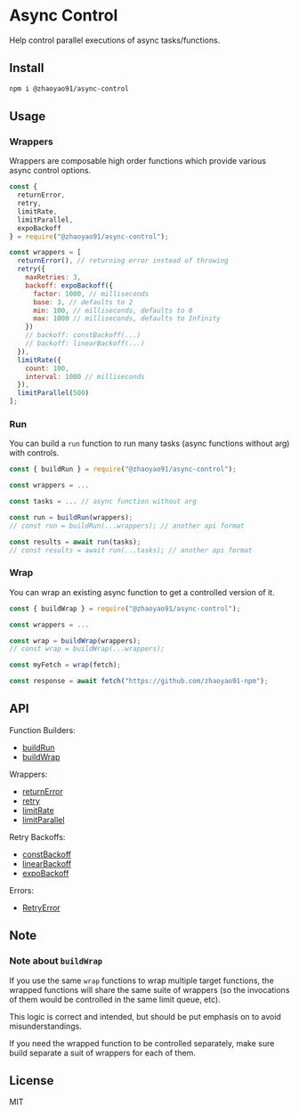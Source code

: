 # Async Control

Help control parallel executions of async tasks/functions.

## Install

```bash
npm i @zhaoyao91/async-control
```

## Usage

### Wrappers

Wrappers are composable high order functions which provide various async control options.

```js
const {
  returnError,
  retry,
  limitRate,
  limitParallel,
  expoBackoff
} = require("@zhaoyao91/async-control");

const wrappers = [
  returnError(), // returning error instead of throwing
  retry({
    maxRetries: 3,
    backoff: expoBackoff({
      factor: 1000, // milliseconds
      base: 3, // defaults to 2
      min: 100, // milliseconds, defaults to 0
      max: 1000 // milliseconds, defaults to Infinity
    })
    // backoff: constBackoff(...)
    // backoff: linearBackoff(...)
  }),
  limitRate({
    count: 100,
    interval: 1000 // milliseconds
  }),
  limitParallel(500)
];
```

### Run

You can build a `run` function to run many tasks (async functions without arg) with controls.

```js
const { buildRun } = require("@zhaoyao91/async-control");

const wrappers = ...

const tasks = ... // async function without arg

const run = buildRun(wrappers);
// const run = buildRun(...wrappers); // another api format

const results = await run(tasks);
// const results = await run(...tasks); // another api format
```

### Wrap

You can wrap an existing async function to get a controlled version of it.

```js
const { buildWrap } = require("@zhaoyao91/async-control");

const wrappers = ...

const wrap = buildWrap(wrappers);
// const wrap = buildWrap(...wrappers);

const myFetch = wrap(fetch);

const response = await fetch("https://github.com/zhaoyao91-npm");
```

## API

Function Builders:

- [buildRun](./lib/build_run.js)
- [buildWrap](./lib/build_wrap.js)

Wrappers:

- [returnError](./lib/wrappers/return_error.js)
- [retry](./lib/wrappers/retry.js)
- [limitRate](./lib/wrappers/limit_rate.js)
- [limitParallel](./lib/wrappers/limit_parallel.js)

Retry Backoffs:

- [constBackoff](./lib/backoffs/const_backoff.js)
- [linearBackoff](./lib/backoffs/linear_backoff.js)
- [expoBackoff](./lib/backoffs/expo_backoff.js)

Errors:

- [RetryError](./lib/retry_error.js)

## Note

### Note about `buildWrap`

If you use the same `wrap` functions to wrap multiple target functions, the wrapped functions will share the same suite
of wrappers (so the invocations of them would be controlled in the same limit queue, etc).

This logic is correct and intended, but should be put emphasis on to avoid misunderstandings.

If you need the wrapped function to be controlled separately, make sure build separate a suit of wrappers for each of them.

## License

MIT
